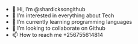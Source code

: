 - 👋 Hi, I’m @shardicksongithub
- 👀 I’m interested in everything about Tech
- 🌱 I’m currently learning programming languages
- 💞️ I’m looking to collaborate on Github
- 📫 How to reach me +256755614814

<!---
shardicksongithub/shardicksongithub is a ✨ special ✨ repository because its `README.md` (this file) appears on your GitHub profile.
You can click the Preview link to take a look at your changes.
--->
